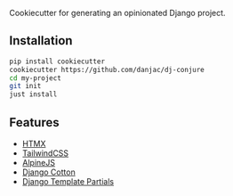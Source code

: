 Cookiecutter for generating an opinionated Django project.

## Installation

```bash
pip install cookiecutter
cookiecutter https://github.com/danjac/dj-conjure
cd my-project
git init
just install
```

## Features

* [HTMX](https://htmx.org/)
* [TailwindCSS](https://tailwindcss.com/)
* [AlpineJS](https://alpinejs.dev/)
* [Django Cotton](https://django-cotton.com/)
* [Django Template Partials](https://github.com/carltongibson/django-template-partials)

